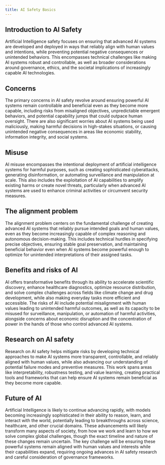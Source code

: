```yaml
---
title: AI Safety Basics
---
```


## Introduction to AI Safety

Artificial Intelligence safety focuses on ensuring that advanced AI systems are developed and deployed in ways that reliably align with human values and intentions, while preventing potential negative consequences or unintended behaviors. This encompasses technical challenges like making AI systems robust and controllable, as well as broader considerations around governance, ethics, and the societal implications of increasingly capable AI technologies.

## Concerns

The primary concerns in AI safety revolve around ensuring powerful AI systems remain controllable and beneficial even as they become more capable, including risks from misaligned objectives, unpredictable emergent behaviors, and potential capability jumps that could outpace human oversight. There are also significant worries about AI systems being used maliciously, making harmful decisions in high-stakes situations, or causing unintended negative consequences in areas like economic stability, information integrity, and social systems.

## Misuse

AI misuse encompasses the intentional deployment of artificial intelligence systems for harmful purposes, such as creating sophisticated cyberattacks, generating disinformation, or automating surveillance and manipulation at scale. This also includes the exploitation of AI capabilities to amplify existing harms or create novel threats, particularly when advanced AI systems are used to enhance criminal activities or circumvent security measures.

## The alignment problem

The alignment problem centers on the fundamental challenge of creating advanced AI systems that reliably pursue intended goals and human values, even as they become increasingly capable of complex reasoning and autonomous decision-making. This includes technical hurdles in specifying precise objectives, ensuring stable goal preservation, and maintaining beneficial behavior even when AI systems become powerful enough to optimize for unintended interpretations of their assigned tasks.

## Benefits and risks of AI

AI offers transformative benefits through its ability to accelerate scientific discovery, enhance healthcare diagnostics, optimize resource distribution, and solve complex challenges across fields like climate change and drug development, while also making everyday tasks more efficient and accessible. The risks of AI include potential misalignment with human values leading to unintended harmful outcomes, as well as its capacity to be misused for surveillance, manipulation, or automation of harmful activities, alongside concerns about economic disruption and the concentration of power in the hands of those who control advanced AI systems.

## Research on AI safety

Research on AI safety helps mitigate risks by developing technical approaches to make AI systems more transparent, controllable, and reliably aligned with human values, while also advancing our understanding of potential failure modes and preventive measures. This work spans areas like interpretability, robustness testing, and value learning, creating practical tools and frameworks that can help ensure AI systems remain beneficial as they become more capable.

## Future of AI

Artificial Intelligence is likely to continue advancing rapidly, with models becoming increasingly sophisticated in their ability to reason, learn, and interact with the world, potentially leading to breakthroughs across science, healthcare, and other crucial domains. These advancements will likely transform many aspects of society, from how we work and learn to how we solve complex global challenges, though the exact timeline and nature of these changes remain uncertain. The key challenge will be ensuring these powerful systems remain aligned with human values and interests while their capabilities expand, requiring ongoing advances in AI safety research and careful consideration of governance frameworks.
